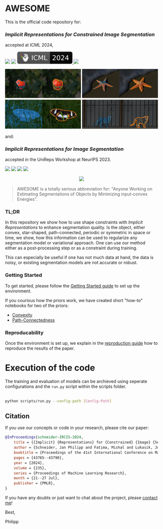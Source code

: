 # AWESOME


This is the official code repository for:
### *Implicit Representations for Constrained Image Segmentation*
accepted at ICML 2024,

<p align="left">
    <a href="https://openreview.net/pdf?id=IaV6AgrTUp" alt="Paper PDF File">
        <img src="https://img.shields.io/badge/Paper%20PDF-a60a00?logo=adobeacrobatreader" /></a>
    <a href="https://openreview.net/forum?id=IaV6AgrTUp" alt="OpenReview">
        <img src="https://img.shields.io/badge/OpenReview-8c1b13?logo=file" /></a>
    <a href="https://icml.cc/virtual/2024/poster/34423">
        <img src="images/badge/ICML-2024-black.svg"/>
    </a>
    <a href="https://raw.githubusercontent.com/jp-schneider/awesome/main/images/ICML_poster.pdf" alt="Poster PDF File">
        <img src="https://img.shields.io/badge/Poster%20PDF-a60a00?logo=adobeacrobatreader" /></a>

</p>

<div class="teaser">
    <img src="./images/teaser_combined.png" max_height="400px" max_width="1024px">
</div>


and:

### *Implicit Representations for Image Segmentation*

accepted in the UniReps Workshop at NeurIPS 2023.

<p align="left">
    <a href="https://openreview.net/pdf?id=LSSiDy7fG1" alt="PDF File">
        <img src="https://img.shields.io/badge/Paper%20PDF-a60a00?logo=adobeacrobatreader" /></a>
    <a href="https://openreview.net/forum?id=LSSiDy7fG1" alt="OpenReview Link">
        <img src="https://img.shields.io/badge/OpenReview-8c1b13?logo=file" /></a>
    <a href="https://unireps.org/2023/publication/schneider-2023-implicit/" alt="UniReps Link">
        <img src="https://img.shields.io/badge/UniReps-2023-5d8bc4" /></a>
    <a href="https://raw.githubusercontent.com/jp-schneider/awesome/main/images/neurips_unireps_poster.pdf" alt="Poster PDF File">
        <img src="https://img.shields.io/badge/Poster%20PDF-a60a00?logo=adobeacrobatreader" /></a>
</p>

<div align="center">
    <img src="./images/teaser_convex.gif" height="400px">
</div>



> AWESOME is a totally serious abbreviation for:
  "Anyone Working on Estimating Segmentations of Objects by Minimizing input-convex Energies".

### TL;DR

In this repository we show how to use shape constraints with *Implicit Representations* to enhance segmentation quality. Is the object, either convex, star-shaped, path-connected, periodic or symmetric in space or time, we show, how this information can be used to regularize any segmentation model or variational approach. One can use our method either as a post-processing step or as a constraint during training.

This can especially be useful if one has not much data at hand, the data is noisy, or existing segmentation models are not accurate or robust.

### Getting Started

To get started, please follow the [Getting Started guide](docs/getting_started.md) to set up the environment.

If you courious how the priors work, we have created short "how-to" notebooks for two of the priors:
- [Convexity](notebooks/how_to/convexity.ipynb)
- [Path-Connectedness](notebooks/how_to/path-connectedness.ipynb)

### Reproducability

Once the environment is set up, we explain in the [reproduction guide](docs/reproduction_guide.md) how to reproduce the results of the paper.

# Execution of the code

The training and evaluation of models can be archieved using seperate configurations and the `run.py` script within the scripts folder.

```bash

python scripts/run.py --config-path [Config-Path]

```

## Citation
If you use our concepts or code in your research, please cite our paper:

```bibtex
@InProceedings{schneider-IRCIS-2024,
    title = {{Implicit} {Representations} for {Constrained} {Image} {Segmentation}},
    author = {Schneider, Jan Philipp and Fatima, Mishal and Lukasik, Jovita and Kolb, Andreas and Keuper, Margret and Moeller, Michael},
    booktitle = {Proceedings of the 41st International Conference on Machine Learning},
    pages = {43765--43790},
    year = {2024},
    volume = {235},
    series = {Proceedings of Machine Learning Research},
    month = {21--27 Jul},
    publisher = {PMLR},
}
```


If you have any doubts or just want to chat about the project, please [contact me](mailto://jan.schneider@uni-siegen.de?subject=AWESOME%20project)!

Best,

Philipp
